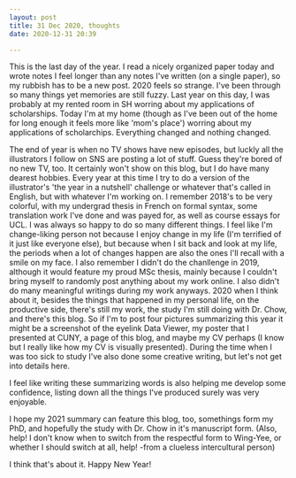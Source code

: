 ```yaml
---
layout: post
title: 31 Dec 2020, thoughts
date: 2020-12-31 20:39

---
```

<!-- wp:paragraph -->
<p>This is the last day of the year. I read a nicely organized paper today and wrote notes I feel longer than any notes I've written (on a single paper), so my rubbish has to be a new post. 2020 feels so strange. I've been through so many things yet memories are still fuzzy. Last year on this day, I was probably at my rented room in SH worring about my applications of scholarships. Today I'm at my home (though as I've been out of the home for long enough it feels more like 'mom's place') worring about my applications of scholarchips. Everything changed and nothing changed. </p>
<!-- /wp:paragraph -->

<!-- wp:paragraph -->
<p>The end of year is when no TV shows have new episodes, but luckly all the illustrators I follow on SNS are posting a lot of stuff. Guess they're bored of no new TV, too. It certainly won't show on this blog, but I do have many dearest hobbies. Every year at this time I try to do a version of the illustrator's 'the year in a nutshell' challenge or whatever that's called in English, but with whatever I'm working on. I remember 2018's to be very colorful, with my undergrad thesis in French on formal syntax, some translation work I've done and was payed for, as well as course essays for UCL. I was always so happy to do so many different things. I feel like I'm change-liking person not because I enjoy change in my life (I'm terrified of it just like everyone else), but because when I sit back and look at my life, the periods when a lot of changes happen are also the ones I'll recall with a smile on my face. I also remember I didn't do the chanllenge in 2019, although it would feature my proud MSc thesis, mainly because I couldn't bring myself to randomly post anything about my work online. I also didn't do many meaningful writings during my work anyways. 2020 when I think about it, besides the things that happened in my personal life, on the productive side, there's still my work, the study I'm still doing with Dr. Chow, and there's this blog. So if I'm to post four pictures summarizing this year it might be a screenshot of the eyelink Data Viewer, my poster that I presented at CUNY, a page of this blog, and maybe my CV perhaps (I know but I really like how my CV is visually presented). During the time when I was too sick to study I've also done some creative writing, but let's not get into details here. </p>
<!-- /wp:paragraph -->

<!-- wp:paragraph -->
<p>I feel like writing these summarizing words is also helping me develop some confidence, listing down all the things I've produced surely was very enjoyable.</p>
<!-- /wp:paragraph -->

<!-- wp:paragraph -->
<p>I hope my 2021 summary can feature this blog, too, somethings form my PhD, and hopefully the study with Dr. Chow in it's manuscript form. (Also, help! I don't know when to switch from the respectful form to Wing-Yee, or whether I should switch at all, help! -from a clueless intercultural person)</p>
<!-- /wp:paragraph -->

<!-- wp:paragraph -->
<p>I think that's about it. Happy New Year!</p>
<!-- /wp:paragraph -->
